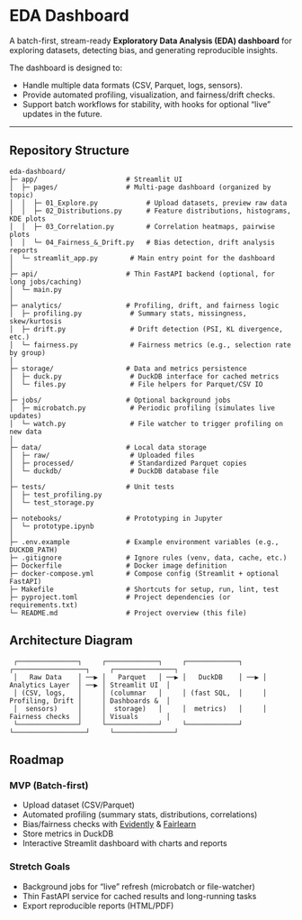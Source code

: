 # EDA Dashboard

A batch-first, stream-ready **Exploratory Data Analysis (EDA) dashboard** for exploring datasets, detecting bias, and generating reproducible insights.  

The dashboard is designed to:  
- Handle multiple data formats (CSV, Parquet, logs, sensors).  
- Provide automated profiling, visualization, and fairness/drift checks.  
- Support batch workflows for stability, with hooks for optional “live” updates in the future.  

---

## Repository Structure

```text
eda-dashboard/
├─ app/                      # Streamlit UI
│  ├─ pages/                 # Multi-page dashboard (organized by topic)
│  │  ├─ 01_Explore.py            # Upload datasets, preview raw data
│  │  ├─ 02_Distributions.py      # Feature distributions, histograms, KDE plots
│  │  ├─ 03_Correlation.py        # Correlation heatmaps, pairwise plots
│  │  └─ 04_Fairness_&_Drift.py   # Bias detection, drift analysis reports
│  └─ streamlit_app.py        # Main entry point for the dashboard
│
├─ api/                      # Thin FastAPI backend (optional, for long jobs/caching)
│  └─ main.py
│
├─ analytics/                # Profiling, drift, and fairness logic
│  ├─ profiling.py            # Summary stats, missingness, skew/kurtosis
│  ├─ drift.py                # Drift detection (PSI, KL divergence, etc.)
│  └─ fairness.py             # Fairness metrics (e.g., selection rate by group)
│
├─ storage/                  # Data and metrics persistence
│  ├─ duck.py                 # DuckDB interface for cached metrics
│  └─ files.py                # File helpers for Parquet/CSV IO
│
├─ jobs/                     # Optional background jobs
│  ├─ microbatch.py           # Periodic profiling (simulates live updates)
│  └─ watch.py                # File watcher to trigger profiling on new data
│
├─ data/                     # Local data storage
│  ├─ raw/                    # Uploaded files
│  ├─ processed/              # Standardized Parquet copies
│  └─ duckdb/                 # DuckDB database file
│
├─ tests/                    # Unit tests
│  ├─ test_profiling.py
│  └─ test_storage.py
│
├─ notebooks/                # Prototyping in Jupyter
│  └─ prototype.ipynb
│
├─ .env.example              # Example environment variables (e.g., DUCKDB_PATH)
├─ .gitignore                # Ignore rules (venv, data, cache, etc.)
├─ Dockerfile                # Docker image definition
├─ docker-compose.yml        # Compose config (Streamlit + optional FastAPI)
├─ Makefile                  # Shortcuts for setup, run, lint, test
├─ pyproject.toml            # Project dependencies (or requirements.txt)
└─ README.md                 # Project overview (this file)

```
## Architecture Diagram

```text
 ┌───────────────┐     ┌─────────────┐     ┌─────────────┐     ┌──────────────────┐     ┌───────────────┐
 │   Raw Data    │ ──▶ │   Parquet   │ ──▶ │   DuckDB    │ ──▶ │ Analytics Layer  │ ──▶ │ Streamlit UI  │
 │ (CSV, logs,   │     │ (columnar   │     │ (fast SQL,  │     │ Profiling, Drift │     │ Dashboards &  │
 │  sensors)     │     │  storage)   │     │  metrics)   │     │ Fairness checks  │     │ Visuals       │
 └───────────────┘     └─────────────┘     └─────────────┘     └──────────────────┘     └───────────────┘
```
## Roadmap

### MVP (Batch-first)
- Upload dataset (CSV/Parquet)  
- Automated profiling (summary stats, distributions, correlations)  
- Bias/fairness checks with [Evidently](https://github.com/evidentlyai/evidently) & [Fairlearn](https://github.com/fairlearn/fairlearn)  
- Store metrics in DuckDB  
- Interactive Streamlit dashboard with charts and reports  

### Stretch Goals
- Background jobs for “live” refresh (microbatch or file-watcher)  
- Thin FastAPI service for cached results and long-running tasks  
- Export reproducible reports (HTML/PDF)  
